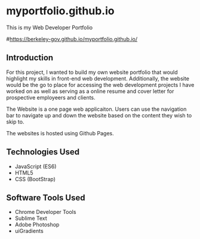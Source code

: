 # myportfolio.github.io
This is my Web Developer Portfolio

#https://berkeley-gov.github.io/myportfolio.github.io/

## Introduction
For this project, I wanted to build my own website portfolio that would highlight my skills in front-end web development. Additionally, the website would be the go to place for accessing the web development projects I have worked on as well as serving as a online resume and cover letter for prospective employeers and clients.

The Website is a one page web applicaiton. Users can use the navigation bar to navigate up and down the website based on the content they wish to skip to.

The websites is hosted using Github Pages.


## Technologies Used

* JavaScript (ES6)
* HTML5
* CSS (BootStrap)


## Software Tools Used

* Chrome Developer Tools
* Sublime Text
* Adobe Photoshop 
* uiGradients

